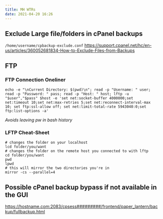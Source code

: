 ```yaml
---
title: MH WTRs
date: 2021-04-20 16:26
---
```


## Exclude Large file/folders in cPanel backups
`/home/username/cpbackup-exclude.conf`
https://support.cpanel.net/hc/en-us/articles/360052681834-How-to-Exclude-Files-from-Backups

## FTP
### FTP Connection Oneliner
```
echo -e "\nCurrent Directory: $(pwd)\n"; read -p "Username: " user; read -p "Password: " pass; read -p "Host: " host; lftp -u "$user","$pass" $host -e 'set net:socket-buffer 4000000;set net:timeout 10;set net:max-retries 5;set net:reconnect-interval-max 10; set ftp:ssl-allow off; set net:limit-total-rate 5943040:0;set ftp:list-options -a'
```
_Avoids leaving pw in bash history_

### LFTP Cheat-Sheet
```
# changes the folder on your localhost
lcd folder/you/want
# changes the folder on the remote host you connected to with lftp
cd folder/you/want
pwd
lpwd
# this will mirror the two directories you're in
mirror -cs --parallel=4
```

## Possible cPanel backup bypass if not available in the GUI
https://hostname.com:2083/cpsess#########/frontend/paper_lantern/backup/fullbackup.html


